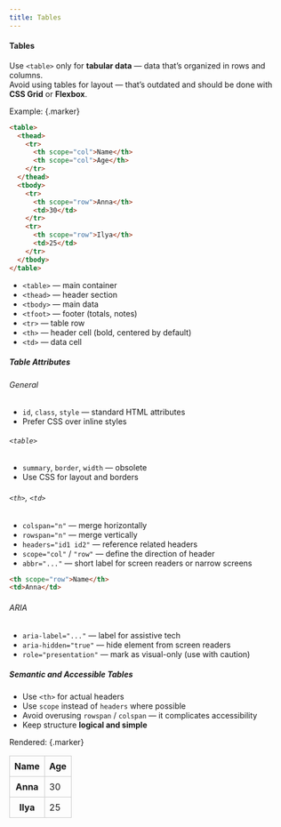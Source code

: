 ```yaml
---
title: Tables
---
```


#### Tables

Use `<table>` only for **tabular data** — data that’s organized in rows and columns.  
Avoid using tables for layout — that’s outdated and should be done with **CSS Grid** or **Flexbox**.


Example: {.marker}  

```html
<table>
  <thead>
    <tr>
      <th scope="col">Name</th>
      <th scope="col">Age</th>
    </tr>
  </thead>
  <tbody>
    <tr>
      <th scope="row">Anna</th>
      <td>30</td>
    </tr>
    <tr>
      <th scope="row">Ilya</th>
      <td>25</td>
    </tr>
  </tbody>
</table>
```

- `<table>` — main container
- `<thead>` — header section
- `<tbody>` — main data
- `<tfoot>` — footer (totals, notes)
- `<tr>` — table row
- `<th>` — header cell (bold, centered by default)
- `<td>` — data cell


##### Table Attributes

###### General

- `id`, `class`, `style` — standard HTML attributes
- Prefer CSS over inline styles

###### `<table>`

- `summary`, `border`, `width` — obsolete
- Use CSS for layout and borders

###### `<th>`, `<td>`

- `colspan="n"` — merge horizontally
- `rowspan="n"` — merge vertically
- `headers="id1 id2"` — reference related headers
- `scope="col"` / `"row"` — define the direction of header
- `abbr="..."` — short label for screen readers or narrow screens

```html
<th scope="row">Name</th>
<td>Anna</td>
```

###### ARIA

- `aria-label="..."` — label for assistive tech
- `aria-hidden="true"` — hide element from screen readers
- `role="presentation"` — mark as visual-only (use with caution)


##### Semantic and Accessible Tables

- Use `<th>` for actual headers
- Use `scope` instead of `headers` where possible
- Avoid overusing `rowspan` / `colspan` — it complicates accessibility
- Keep structure **logical and simple**


Rendered: {.marker}  

<table>

<style>
table {
  border-collapse: collapse;
  width: 100%;
}
th, td {
  border: 1px solid #ccc;
  padding: 8px;
}
</style>

<thead>
<tr>
  <th scope="col">Name</th>
  <th scope="col">Age</th>
</tr>
</thead>
<tbody>
<tr>
  <th scope="row">Anna</th>
  <td>30</td>
</tr>
<tr>
  <th scope="row">Ilya</th>
  <td>25</td>
</tr>
</tbody>

</table>